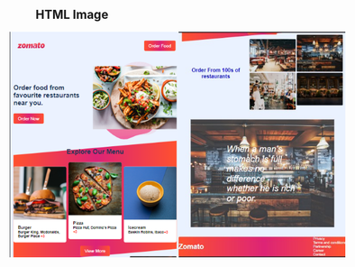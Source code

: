 <!DOCTYPE html>
<html>
  <head>
    <style>
      div{
      display:flex;justify-content:center;
      }
      </style>
    </head>
<body>

<h2>HTML Image</h2>
  <div>
<img src="first.png"  width="350" height="400">
  <img src="second.jpg"  width="350" height="400">
</div>
</body>
</html>
